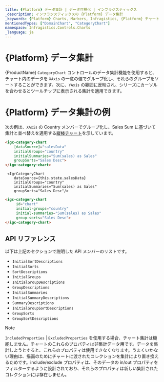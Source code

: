 ```yaml
---
title: {Platform} データ集計 | データ可視化 | インフラジスティックス
_description: インフラジスティックスの {Platform} データ集計
_keywords: {Platform} Charts, Markers, Infragistics, {Platform} チャート, マーカー, インフラジスティックス
mentionedTypes: ["DomainChart", "CategoryChart"]
namespace: Infragistics.Controls.Charts
_language: ja
---
```


# {Platform} データ集計

{ProductName} `CategoryChart` コントロールのデータ集計機能を使用すると、チャート内のデータを `XAxis` の一意の値でグループ化し、それらのグループをソートすることができます。次に、`YAxis` の範囲に反映され、シリーズにカーソルを合わせるとツールチップに表示される集計を適用できます。

# {Platform} データ集計の例

次の例は、`XAxis` の Country メンバーでグループ化し、Sales Sum に基づいて集計と並べ替えを適用する[縦棒チャート](../types/column-chart.md)を示しています。

<code-view style="height: 500px"
           data-demos-base-url="{environment:dvDemosBaseUrl}"
           iframe-src="{environment:dvDemosBaseUrl}/charts/category-chart-data-aggregations"
           alt="{Platform} データ集計の例"
           github-src="charts/category-chart/data-aggregations">
</code-view>

```html
<igx-category-chart
    [dataSource]="salesData"
    initialGroups="country"
    initialSummaries="Sum(sales) as Sales"
    groupSorts="Sales Desc">
</igx-category-chart>
```

```tsx
 <IgrCategoryChart
    dataSource={this.state.salesData}
    initialGroups="country"
    initialSummaries="Sum(sales) as Sales"
    groupSorts="Sales Desc"/>
```
```html
<igc-category-chart
     id="chart"
     initial-groups="country"
     initial-summaries="Sum(sales) as Sales"
     group-sorts="Sales Desc">
</igc-category-chart>
```

## API リファレンス

以下は上記のセクションで説明した API メンバーのリストです。

- `InitialSortDescriptions`
- `InitialSorts`
- `SortDescriptions`
- `InitialGroups`
- `InitialGroupDescriptions`
- `GroupDescriptions`
- `InitialSummaries`
- `InitialSummaryDescriptions`
- `SummaryDescriptions`
- `InitialGroupSortDescriptions`
- `GroupSorts`
- `GroupSortDescriptions`

> [!Note]
> `IncludedProperties` | `ExcludedProperties` を使用する場合、チャート集計は機能しません。チャートのこれらのプロパティは非集計データ用です。データを集計しようとすると、これらのプロパティは使用できなくなります。うまくいかない理由は、描画のためにチャートに渡されたコレクションを集計により置き換えるためです。include/exclude プロパティは、そのデータの in/out プロパティをフィルターするように設計されており、それらのプロパティは新しい集計されたコレクションには存在しません。


